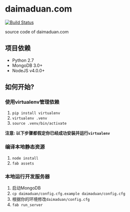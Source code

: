 daimaduan.com
=============
[![Build Status](https://travis-ci.org/DoubleCiti/daimaduan.com.svg?branch=master)](https://travis-ci.org/DoubleCiti/daimaduan.com)

source code of daimaduan.com

## 项目依赖

* Python 2.7
* MongoDB 3.0+
* NodeJS v4.0.0+

## 如何开始?

### 使用virtualenv管理依赖

1. `pip install virtualenv`
2. `virtualenv .venv`
3. `source .venv/bin/activate`

**注意: 以下步骤都假定你已经成功安装并运行`virtualenv`**

### 编译本地静态资源

1. `node install`
2. `fab assets`

### 本地运行开发服务器

1. 启动MongoDB
2. `cp daimaduan/config.cfg.example daimaduan/config.cfg`
3. 根据你的环境修改`daimaduan/config.cfg`
4. `fab run_server`

